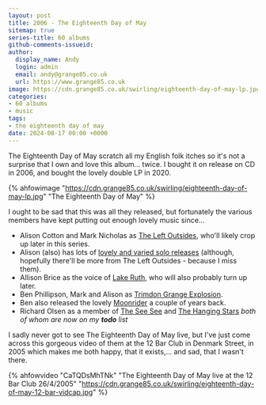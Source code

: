 ```yaml
---
layout: post
title: 2006 - The Eighteenth Day of May
sitemap: true
series-title: 60 albums
github-comments-issueid:
author:
  display_name: Andy
  login: admin
  email: andy@grange85.co.uk
  url: https://www.grange85.co.uk
image: https://cdn.grange85.co.uk/swirling/eighteenth-day-of-may-lp.jpg
categories:
- 60 albums
- music
tags:
- the eighteenth day of may
date: 2024-08-17 00:00 +0000
---
```

The Eighteenth Day of May scratch all my English folk itches so it's not a surprise that I own and love this album... twice. I bought it on release on CD in 2006, and bought the lovely double LP in 2020.

{% ahfowimage "https://cdn.grange85.co.uk/swirling/eighteenth-day-of-may-lp.jpg" "The Eighteenth Day of May" %}

I ought to be sad that this was all they released, but fortunately the various members have kept putting out enough lovely music since... 

 - Alison Cotton and Mark Nicholas as [The Left Outsides](https://theleftoutsides.bandcamp.com/), who'll likely crop up later in this series.
 - Alison (also) has lots of [lovely and varied solo releases](https://theleftoutsides.bandcamp.com/album/are-you-sure-i-was-there) (although, hopefully there'll be more from The Left Outsides - because I miss them).
 - Allison Brice as the voice of [Lake Ruth](https://lakeruth.bandcamp.com/music), who will also probably turn up later.
 - Ben Phillipson, Mark and Alison as [Trimdon Grange Explosion](https://borleyrectory.bandcamp.com/album/trimdon-grange-explosion).
 - Ben also released the lovely [Moonrider](https://borleyrectory.bandcamp.com/album/moonrider) a couple of years back.
 - Richard Olsen as a member of [The See See]() and [The Hanging Stars]() _both of whom are now on my **todo** list_

I sadly never got to see The Eighteenth Day of May live, but I've just come across this gorgeous video of them at the 12 Bar Club in Denmark Street, in 2005 which makes me both happy, that it exists,... and sad, that I wasn't there.

{% ahfowvideo "CaTQDsMhTNk" "The Eighteenth Day of May live at the 12 Bar Club 26/4/2005" "https://cdn.grange85.co.uk/swirling/eighteenth-day-of-may-12-bar-vidcap.jpg" %}
